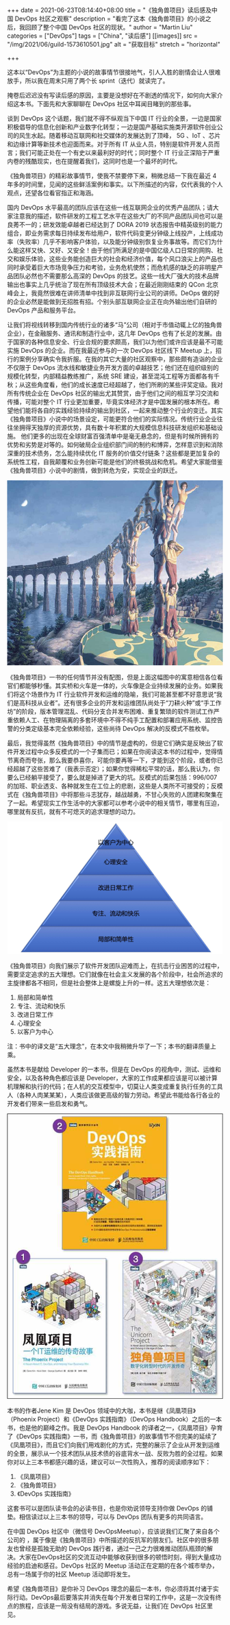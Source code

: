 +++
date = 2021-06-23T08:14:40+08:00
title = "《独角兽项目》读后感及中国 DevOps 社区之观察"
description = "看完了这本《独角兽项目》的小说之后，我回顾了整个中国 DevOps 社区的现状。"
author = "Martin Liu"
categories = ["DevOps"]
tags = ["China", "读后感"]
[[images]]
  src = "/img/2021/06/guild-1573610501.jpg"
  alt = "获取目标"
  stretch = "horizontal"

+++

这本以“DevOps”为主题的小说的故事情节很接地气，引人入胜的剧情会让人很难放手，所以我在周末只用了两个长 sprint（迭代）就读完了。

掩卷后迟迟没有写读后感的原因，主要是没想好在不剧透的情况下，如何向大家介绍这本书。下面先和大家聊聊在 DevOps 社区中耳闻目睹到的那些事。

谈到 DevOps 这个话题，我们就不得不纵观当下中国 IT 行业的全景，一边是国家积极倡导的信息化创新和产业数字化转型；一边是国产基础实施类开源软件创业公司的风生水起。随着移动互联网和社交媒体的发展达到了顶峰， 5G 、IoT 、芯片和边缘计算等新技术也迎面而来。对于所有 IT 从业人员，特别是软件开发人员而言；我们可能正处在一个有史以来最利好的时代；同时整个 IT 行业正深陷于严重内卷的残酷现实，也在提醒着我们，这同时也是一个最坏的时代。

《独角兽项目》的精彩故事情节，使我不禁要停下来，稍微总结一下我在最近 4 年多的时间里，见闻的这些鲜活案例和事实。以下所描述的内容，仅代表我的个人观点，还望各位看官指正和海涵。

国内 DevOps 水平最高的团队应该在这些一线互联网企业的优秀产品团队；请大家注意我的描述，软件研发的工程工艺水平在这些大厂的不同产品团队间也可以是良莠不一的；研发效能卓越者已经达到了 DORA 2019 状态报告中精英级别的能力组合，即业务需求每日持续发布给用户，软件代码变更分钟级上线投产，上线成功率（失败率）几乎不影响客户体验，以及能分钟级别恢复业务事故等。而它们为什么能这样又快、又好、又安全！由于他们所满足的是中国亿级人口日常的网购、社交和娱乐体验，这些业务能创造巨大的社会和经济价值，每个风口浪尖上的产品也同时承受着巨大市场竞争压力和考验，业务危机使然；而危机感的缺乏的非明星产品团队必然也不需要那么高深的 DevOps 的技艺。这些一线大厂强大的技术品牌输出也事实上几乎统治了现在所有顶级技术大会；在最近刚刚结束的 QCon 北京峰会上，我竟然很难在讲师清单中找到非互联网行业公司的讲师。DeOps 做的好的企业必然是能做到无招胜有招。个别头部互联网企业正在向外输出他们自研的 DevOps 产品和服务平台。

让我们将视线转移到国内传统行业的诸多“马”公司（相对于市值动辄上亿的独角兽企业），在金融服务、通讯和制造行业中，这几年 DevOps 也有了长足的发展。由于国家的各种信息安全、行业合规的要求颇高，我们以为他们或许应该是最不可能实施 DevOps 的企业。而在我最近参与的一次 DevOps 社区线下 Meetup 上，招行的案例分享确实令我折服。在我的其它大量的社区观察中，那些颇有造诣的企业不仅限于 DevOps 流水线和敏捷业务开发方面的卓越技艺；他们还在组织级别的规模化转型，内部精益教练推广，系统 SRE 建设，甚至混沌工程等方面都各有千秋；从这些角度看，他们的成长速度已经超越了，他们所刷的某些评奖定级。我对所有传统企业在 DevOps 社区的输出尤其赞赏，由于他们之间的相互学习交流和传播，可能对整个 IT 行业更加重要，毕竟实体经济才是中国发展的根本所在。希望他们能将各自的实践经验持续的输出到社区，一起来推动整个行业的变迁。其实《独角兽项目》小说中的场景设定，可能更符合他们的实际情况。传统行业企业往往坐拥得天独厚的资源优势，具有数十年积累的大规模信息科技研发组织和基础设施。 他们更多的出现在全球财富百强清单中是毫无悬念的，但是有时候所拥有的优势和劣势是对等的。如何破局企业组织部门间的制约和博弈，怎样意识到和消除深重的技术债务，怎么能持续优化 IT 服务的价值交付链条？这些都是更加复杂的系统性工程，自我颠覆和业务创新可能是他们的终极挑战和危机。希望大家能借鉴《独角兽项目》小说中的剧情，做到转危为安，实现企业的跃迁。

  ![](/img/2021/06/human-bridge.jpeg)

《独角兽项目》一书的任何情节并没有配图，但是上面这幅图中的寓意相信各位看官们都能够秒懂。其实桥和火车是一体的，火车像是企业持续发展的业务。如果我们将这个场景作为 IT 行业软件开发和运维的隐喻，我们可能甚至都不好意思说“我们是高科技从业者”。还有很多企业的开发和运维团队尚处于“刀耕火种”或“手工作坊”的阶段，版本管理混乱、代码分支合并发布困难、重复繁琐的软件测试工作严重依赖人工、在物理隔离的多套环境中不得不纯手工配置和部署应用系统、监控告警的分类定级基本完全依赖经验，这些尚待 DevOps 解决的反模式不胜枚举。

最后，我觉得虽然《独角兽项目》中的情节是虚构的，但是它们确实是反映出了软件开发过程中众多反模式的一个子集而已；如果在你阅读这本书的过程中，觉得情节离奇而夸张，那么我要恭喜你，可能你要再等一下，才能到这个阶段，或者你已经超越了这些苦难了（我表示否定）；如果你觉得稀松平常的话，那么我认为，你要么已经躺平接受了，要么就是掉进了更大的坑。反模式的后果包括：996/007的加班、职业透支、各种就发生在工位上的悲剧，这些是人类所不可接受的；反模式在《独角兽项目》中将那些斗志犹存，越战越勇，不甘心失败的人团建和聚集在了一起。希望现实工作生活中的大家都可以参考小说中的相关情节，哪里有压迫，哪里就有反抗，就有不可熄灭的追求理想的动力。 

 ![](/img/2021/06/5-ideals.jpeg)

《独角兽项目》向我们展示了软件开发团队迎难而上，在抗击行业困苦的过程中，需要坚定追求的五大理想。它们就像在社会主义发展的各个阶段中，社会所追求的主旋律都各不相同，但是社会整体上是螺旋上升的一样。这五大理想依次是：

1. 局部和简单性
2. 专注、流动和快乐
3. 改进日常工作
4. 心理安全
5. 以客户为中心



注：书中的译文是“五大理念”，在本文中我稍微升华了一下；本书的翻译质量上乘。

虽然本书是献给 Developer 的一本书，但是在 DevOps 的视角中，测试、运维和安全，以及各种角色都应该是 Developer，大家的工作成果都应该是可以被计算机理解和执行的代码；在人机的交互模型中，切莫让人类变成重复执行任务的工具人（各种人肉某某某），人类应该做更高级的智力劳动。希望此书能给各行各业的开发者们带来一些启发和勇气。

 ![](/img/2021/06/3-books.jpeg)

本书的作者Jene Kim 是 DevOps 领域中的大咖，本书是继《凤凰项目》（Phoenix Project）和《DevOps 实践指南》（DevOps Handbook）之后的一本书，也是他的巅峰之作。我是 DevOps Handbook 的译者之一，《凤凰项目》孕育了《DevOps 实践指南》一书，而《独角兽项目》的故事情节不但完美的延续了《凤凰项目》，而且它们向我们用戏剧化的方式，完整的展示了企业从开发到运维的全景，展示从一个技术团队从技术债的谷底背水一战、反败为胜的全过程。如果你对以上三本书都感兴趣的话，建议可以一次性购入，推荐的阅读顺序如下：

1. 《凤凰项目》
2. 《独角兽项目》
3. 《DevOps 实践指南》

这套书可以是团队读书会的必读书目，也是你劝说领导支持你做 DevOps 的铺垫。相信读过以上三本书的领导，可以与 DevOps 团队有更多的共同语言。

在中国 DevOps 社区中（微信号 DevOpsMeetup），应该说我们汇聚了来自各个公司的 ，属于像是《独角兽项目》中所描述的反抗军的朋友们。社区中的很多朋友也曾经是孤独无助的 DevOps 践行者，通过一己之力很难推动团队瓶颈的解决。大家在DevOps社区的交流互动中能够收获到很多的顿悟时刻，得到大量成功经验的启迪和感召。DevOps 社区的 Meetup 活动正在定期的在各个城市举办，总有一场属于你的社区 Meetup 活动即将发生。

希望《独角兽项目》是你补习 DevOps 理念的最后一本书，你必须将其付诸于实际行动。DevOps最后要落实并消失在每个开发者日常的工作中，这是一次没有终点的旅程，应该是一局没有结局的游戏。多说无益，让我们在 DevOps 社区里见。

